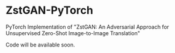 # ZstGAN-PyTorch
PyTorch Implementation of "ZstGAN: An Adversarial Approach for Unsupervised Zero-Shot Image-to-Image Translation"

Code will be available soon.
